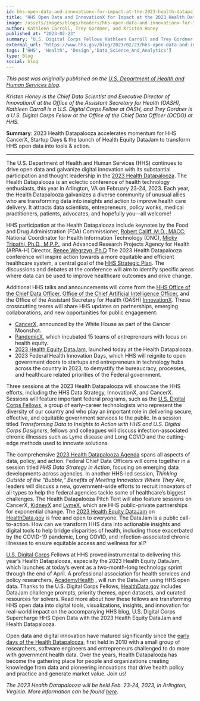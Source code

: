 ```yaml
---
id: hhs-open-data-and-innovationx-for-impact-at-the-2023-health-datapalooza
title: 'HHS Open Data and InnovationX for Impact at the 2023 Health Datapalooza'
image: /assets/images/blogs/headers/hhs-open-data-and-innovationx-for-impact-at-the-2023-health-datapalooza.png
author: Kathleen Carroll, Trey Gordner, and Kristen Honey
published_at: "2023-02-23"
summary: "U.S. Digital Corps Fellows Kathleen Carroll and Trey Gordner share digital innovation efforts launched by the Department of Health and Human Services at the 2023 Health Datapalooza, including the Health Equity DataJam, a public call to transform HHS data into actionable insights and digital tools to help bridge health disparities."
external_url: "https://www.hhs.gov/blog/2023/02/23/hhs-open-data-and-innovationx-for-impact-at-the-2023-health-datapalooza.html"
tags: ['HHS', 'Health', 'Design','Data_Science_And_Analytics']
type: Blog
social: blog
---
```

*This post was originally published on the [U.S. Department of Health and Human Services blog](https://www.hhs.gov/blog/2023/02/23/hhs-open-data-and-innovationx-for-impact-at-the-2023-health-datapalooza.html).* 

*Kristen Honey is the Chief Data Scientist and Executive Director of InnovationX at the Office of the Assistant Secretary for Health (OASH), Kathleen Carroll is a U.S. Digital Corps Fellow at OASH, and Trey Gordner is a U.S. Digital Corps Fellow at the Office of the Chief Data Officer (OCDO) at HHS.*

**Summary**: 2023 Health Datapalooza accelerates momentum for HHS CancerX, Startup Days & the launch of Health Equity DataJam to transform HHS open data into tools & action.

---

The U.S. Department of Health and Human Services (HHS) continues to drive open data and galvanize digital innovation with its substantial participation and thought leadership in the [2023 Health Datapalooza](https://academyhealth.org/events/site/2023-health-datapalooza). The Health Datapalooza is an eclectic conference of health technology enthusiasts, this year in Arlington, VA on February 23-24, 2023. Each year, the Health Datapalooza galvanizes a diverse community of unusual allies who are transforming data into insights and action to improve health care delivery. It attracts data scientists, entrepreneurs, policy wonks, medical practitioners, patients, advocates, and hopefully you—all welcome!

HHS participation at the Health Datapalooza include keynotes by the Food and Drug Administration (FDA) Commissioner, [Robert Califf, M.D., MACC](https://www.fda.gov/about-fda/fda-organization/robert-califf); National Coordinator for Health Information Technology (ONC), [Micky Tripathi, Ph.D., M.P.P.](https://www.healthit.gov/leadership/micky-tripathi-phd-mpp), and Advanced Research Projects Agency for Health (ARPA-H) Director, [Renee Wegrzyn, Ph.D](https://arpa-h.gov/news/100-days) The 2023 Health Datapalooza conference will inspire action towards a more equitable and efficient healthcare system, a central goal of the [HHS Strategic Plan](https://www.hhs.gov/about/strategic-plan/2022-2026/index.html). The discussions and debates at the conference will aim to identify specific areas where data can be used to improve healthcare outcomes and drive change.

Additional HHS talks and announcements will come from the [HHS Office of the Chief Data Officer](https://cdo.hhs.gov/), [Office of the Chief Artificial Intelligence Officer](https://www.hhs.gov/about/agencies/asa/ocio/ai/index.html), and the Office of the Assistant Secretary for Health (OASH) [InnovationX](https://www.hhs.gov/ash/osm/innovationx/index.html). These crosscutting teams will share HHS updates on partnerships, emerging collaborations, and new opportunities for public engagement:

* [CancerX](https://www.whitehouse.gov/briefing-room/statements-releases/2023/02/02/fact-sheet-on-one-year-anniversary-of-reignited-cancer-moonshot-biden-harris-administration-announces-new-actions-to-end-cancer-as-we-know-it/), announced by the White House as part of the Cancer Moonshot.
* [PandemicX](https://www.hhs.gov/ash/osm/innovationx/pandemicx/index.html), which incubated 15 teams of entrepreneurs with focus on health equity.
* [2023 Health Equity DataJam](https://healthdata.gov/stories/s/Health-Equity-DataJam-Homepage-2023/nqx6-g6vz), launched today at the Health Datapalooza.
* 2023 Federal Health Innovation Days, which HHS will reignite to open government doors to startups and entrepreneurs in technology hubs across the country in 2023, to demystify the bureaucracy, processes, and healthcare related priorities of the Federal government.

Three sessions at the 2023 Health Datapalooza will showcase the HHS efforts, including the HHS Data Strategy, InnovationX, and CancerX. Sessions will feature important federal programs, such as the [U.S. Digital Corps Fellows](https://digitalcorps.gsa.gov/), a group of early-career technologists who represent the diversity of our country and who play an important role in delivering secure, effective, and equitable government services to the public. In a session titled *Transforming Data to Insights to Action with HHS and U.S. Digital Corps Designers*, fellows and colleagues will discuss infection-associated chronic illnesses such as Lyme disease and Long COVID and the cutting-edge methods used to innovate solutions.

The comprehensive [2023 Health Datapalooza Agenda](https://academyhealth.confex.com/academyhealth/2023hdp/meetingapp.cgi) spans all aspects of data, policy, and action. Federal Chief Data Officers will come together in a session titled *HHS Data Strategy in Action*, focusing on emerging data developments across agencies. In another HHS-led session, *Thinking Outside of the “Bubble,” Benefits of Meeting Innovators Where They Are*, leaders will discuss a new, government-wide efforts to recruit innovators of all types to help the federal agencies tackle some of healthcare’s biggest challenges. The Health Datapalooza Pitch Tent will also feature sessions on CancerX, [KidneyX](https://www.hhs.gov/ash/osm/innovationx/kidneyx/index.html) and [LymeX](https://www.hhs.gov/ash/osm/innovationx/lyme-innovation/lymex/index.html), which are HHS public-private partnerships for exponential change.
The [2023 Health Equity DataJam](https://healthdata.gov/stories/s/Health-Equity-DataJam-Homepage-2023/nqx6-g6vz) on [HealthData.gov](https://healthdata.gov/) is free and open to everyone. The DataJam is a public call-to-action. How can we transform HHS data into actionable insights and digital tools to help bridge disparities of health, including those exacerbated by the COVID-19 pandemic, Long COVID, and infection-associated chronic illnesses to ensure equitable access and wellness for all?

[U.S. Digital Corps](https://digitalcorps.gsa.gov/) Fellows at HHS proved instrumental to delivering this year’s Health Datapalooza, especially the 2023 Health Equity DataJam, which launches at today’s event as a two-month-long technology sprint through the end of April. A professional association for health services and policy researchers, [AcademyHealth](http://www.academyhealth.org/) , will run the DataJam using HHS open data. Thanks to the U.S. Digital Corps Fellows, [HealthData.gov](https://healthdata.gov/stories/s/Health-Equity-DataJam-Homepage-2023/nqx6-g6vz)  includes DataJam challenge prompts, priority themes, open datasets, and curated resources for solvers. Read more about how these fellows are transforming HHS open data into digital tools, visualizations, insights, and innovation for real-world impact on the accompanying HHS blog, U.S. Digital Corps  Supercharge HHS Open Data with the 2023 Health Equity DataJam and Health Datapalooza.

Open data and digital innovation have matured significantly since the [early days of the Health Datapalooza](https://academyhealth.org/blog/2022-11/despite-progress-we-still-need-innovation-health-data-and-policy), first held in 2010 with a small group of researchers, software engineers and entrepreneurs challenged to do more with government health data. Over the years, Health Datapalooza has become the gathering place for people and organizations creating knowledge from data and pioneering innovations that drive health policy and practice and generate market value. Join us!

*The 2023 Health Datapalooza will be held Feb. 23-24, 2023, in Arlington, Virginia. More information can be found [here](https://academyhealth.org/events/2023-02/2023-health-datapalooza)*. 
